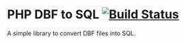 # PHP DBF to SQL [![Build Status](https://travis-ci.org/marttosc/php-dbf-sql.svg?branch=develop)](https://travis-ci.org/marttosc/php-dbf-sql)

A simple library to convert DBF files into SQL.

